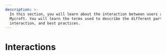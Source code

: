 ```yaml
---
description: >-
  In this section, you will learn about the interaction between users and
  Mycroft. You will learn the terms used to describe the different parts of the
  interaction, and best practices.
---
```


# Interactions

